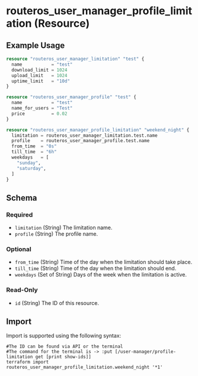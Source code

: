 # routeros_user_manager_profile_limitation (Resource)


## Example Usage
```terraform
resource "routeros_user_manager_limitation" "test" {
  name           = "test"
  download_limit = 1024
  upload_limit   = 1024
  uptime_limit   = "10d"
}

resource "routeros_user_manager_profile" "test" {
  name           = "test"
  name_for_users = "Test"
  price          = 0.02
}

resource "routeros_user_manager_profile_limitation" "weekend_night" {
  limitation = routeros_user_manager_limitation.test.name
  profile    = routeros_user_manager_profile.test.name
  from_time  = "0s"
  till_time  = "6h"
  weekdays   = [
    "sunday",
    "saturday",
  ]
}
```

<!-- schema generated by tfplugindocs -->
## Schema

### Required

- `limitation` (String) The limitation name.
- `profile` (String) The profile name.

### Optional

- `from_time` (String) Time of the day when the limitation should take place.
- `till_time` (String) Time of the day when the limitation should end.
- `weekdays` (Set of String) Days of the week when the limitation is active.

### Read-Only

- `id` (String) The ID of this resource.

## Import
Import is supported using the following syntax:
```shell
#The ID can be found via API or the terminal
#The command for the terminal is -> :put [/user-manager/profile-limitation get [print show-ids]]
terraform import routeros_user_manager_profile_limitation.weekend_night '*1'
```
